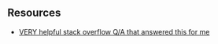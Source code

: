 

## Resources

- [VERY helpful stack overflow Q/A that answered this for me](https://stackoverflow.com/questions/7333232/how-to-concatenate-two-mp4-files-using-ffmpeg)
